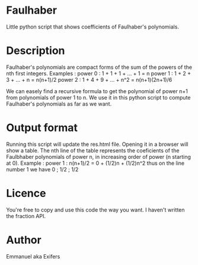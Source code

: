 # Faulhaber
Little python script that shows coefficients of Faulhaber's polynomials.

# Description
Faulhaber's polynomials are compact forms of the sum of the powers of the nth first integers.
Examples : 
power 0 : 1 + 1 + 1 + ... + 1 = n
power 1 : 1 + 2 + 3 + ... + n = n(n+1)/2
power 2 : 1 + 4 + 9 + ... + n^2 = n(n+1)(2n+1)/6

We can easely find a recursive formula to get the polynomial of power n+1 from polynomials of power
1 to n. We use it in this python script to compute Faulhaber's polynomials as far as we want.

# Output format
Running this script will update the res.html file. Opening it in a browser will show a table.
The nth line of the table represents the coeficients of the Faulbhaber polynomials of power n,
in increasing order of power (n starting at 0).
Example :
power 1 : n(n+1)/2 = 0 + (1/2)n + (1/2)n^2
thus on the line number 1 we have 0 ; 1/2 ; 1/2

# Licence
You're free to copy and use this code the way you want.
I haven't written the fraction API.

# Author
Emmanuel aka Exifers
